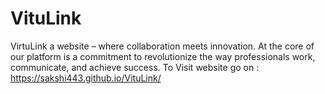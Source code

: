 # VituLink
VirtuLink a website – where collaboration meets innovation. At the core of our platform is a commitment to revolutionize the way professionals work, communicate, and achieve success.
To Visit website go on : https://sakshi443.github.io/VituLink/ 

